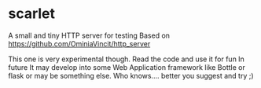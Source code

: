 # scarlet
A small and tiny HTTP server for testing
Based on https://github.com/OminiaVincit/http_server

This one is very experimental though. Read the code and use it for fun
In future It may develop into some Web Application framework like Bottle or flask or may be something else.
Who knows.... better you  suggest and try ;)
